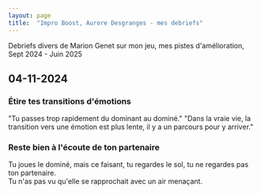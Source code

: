```yaml
---
layout: page
title:  "Impro Boost, Aurore Desgranges - mes debriefs"
---
```


Debriefs divers de Marion Genet sur mon jeu, mes pistes d'amélioration, Sept 2024 - Juin 2025

## 04-11-2024

### Étire tes transitions d'émotions
"Tu passes trop rapidement du dominant au dominé."
"Dans la vraie vie, la transition vers une émotion est plus lente, il y a un parcours pour y arriver."


### Reste bien à l'écoute de ton partenaire
Tu joues le dominé, mais ce faisant, tu regardes le sol, tu ne regardes pas ton partenaire.  
Tu n'as pas vu qu'elle se rapprochait avec un air menaçant.  

